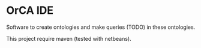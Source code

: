 # OrCA IDE
Software to create ontologies and make queries (TODO) in these ontologies.


This project require maven (tested with netbeans).
